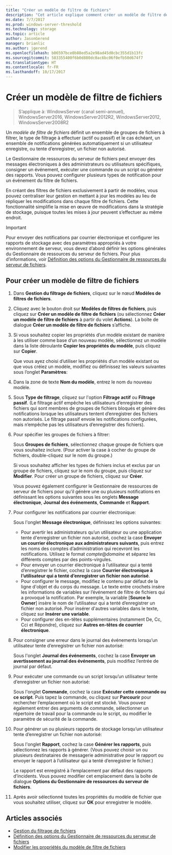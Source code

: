 ```yaml
---
title: "Créer un modèle de filtre de fichiers"
description: "Cet article explique comment créer un modèle de filtre de fichiers"
ms.date: 7/7/2017
ms.prod: windows-server-threshold
ms.technology: storage
ms.topic: article
author: JasonGerend
manager: brianlic
ms.author: jgerend
ms.openlocfilehash: b06597bce0b88ed5a2e98ad45d0cbc355d1b13fc
ms.sourcegitcommit: 583355400f6b0d880dc0ac6bc06f0efb50d674f7
ms.translationtype: HT
ms.contentlocale: fr-FR
ms.lasthandoff: 10/17/2017
---
```

# <a name="create-a-file-screen-template"></a>Créer un modèle de filtre de fichiers

> S’applique à: WindowsServer (canal semi-annuel), WindowsServer2016, WindowsServer2012R2, WindowsServer2012, WindowsServer2008R2

Un *modèle de filtre de fichiers* définit un ensemble de groupes de fichiers à filtrer, le type de filtrage à effectuer (actif ou passif) et le cas échéant, un ensemble de notifications générées automatiquement si un utilisateur enregistre, ou tente d’enregistrer, un fichier non autorisé.

Le Gestionnaire de ressources du serveur de fichiers peut envoyer des messages électroniques à des administrateurs ou utilisateurs spécifiques, consigner un événement, exécuter une commande ou un script ou générer des rapports. Vous pouvez configurer plusieurs types de notification pour un événement du filtre de fichiers.

En créant des filtres de fichiers exclusivement à partir de modèles, vous pouvez centraliser leur gestion en mettant à jour les modèles au lieu de répliquer les modifications dans chaque filtre de fichiers. Cette fonctionnalité simplifie la mise en œuvre de modifications dans la stratégie de stockage, puisque toutes les mises à jour peuvent s’effectuer au même endroit.

> [!Important]
> Pour envoyer des notifications par courrier électronique et configurer les rapports de stockage avec des paramètres appropriés à votre environnement de serveur, vous devez d’abord définir les options générales du Gestionnaire de ressources du serveur de fichiers. Pour plus d’informations, voir [Définition des options du Gestionnaire de ressources du serveur de fichiers](setting-file-server-resource-manager-options.md).

## <a name="to-create-a-file-screen-template"></a>Pour créer un modèle de filtre de fichiers

1.  Dans **Gestion du filtrage de fichiers**, cliquez sur le nœud **Modèles de filtres de fichiers**.

2.  Cliquez avec le bouton droit sur **Modèles de filtres de fichiers**, puis cliquez sur **Créer un modèle de filtre de fichiers** (ou sélectionnez **Créer un modèle de filtre de fichiers** à partir du volet **Actions**). La boîte de dialogue **Créer un modèle de filtre de fichiers** s’affiche.

3.  Si vous souhaitez copier les propriétés d’un modèle existant de manière à les utiliser comme base d’un nouveau modèle, sélectionnez un modèle dans la liste déroulante **Copier les propriétés du modèle**, puis cliquez sur **Copier**.

    Que vous ayez choisi d’utiliser les propriétés d’un modèle existant ou que vous créiez un modèle, modifiez ou définissez les valeurs suivantes sous l’onglet **Paramètres**:

4.  Dans la zone de texte **Nom du modèle**, entrez le nom du nouveau modèle.

5.  Sous **Type de filtrage**, cliquez sur l'option **Filtrage actif** ou **Filtrage passif**. (Le filtrage actif empêche les utilisateurs d’enregistrer des fichiers qui sont membres de groupes de fichiers bloqués et génère des notifications lorsque les utilisateurs tentent d’enregistrer des fichiers non autorisés. Le filtrage passif envoie les notifications configurées, mais n’empêche pas les utilisateurs d’enregistrer des fichiers).

6.  Pour spécifier les groupes de fichiers à filtrer:

    Sous **Groupes de fichiers**, sélectionnez chaque groupe de fichiers que vous souhaitez inclure. (Pour activer la case à cocher du groupe de fichiers, double-cliquez sur le nom du groupe.)

    Si vous souhaitez afficher les types de fichiers inclus et exclus par un groupe de fichiers, cliquez sur le nom du groupe, puis cliquez sur **Modifier**. Pour créer un groupe de fichiers, cliquez sur **Créer**.

    Vous pouvez également configurer le Gestionnaire de ressources de serveur de fichiers pour qu'il génère une ou plusieurs notifications en définissant les options suivantes sous les onglets **Message électronique**, **Journal des événements**, **Commande** et **Rapport**.

7.  Pour configurer les notifications par courrier électronique:

    Sous l'onglet **Message électronique**, définissez les options suivantes:

    -   Pour avertir les administrateurs qu’un utilisateur ou une application tente d'enregistrer un fichier non autorisé, cochez la case **Envoyer un courrier électronique aux administrateurs suivants**, puis entrez les noms des comptes d’administration qui recevront les notifications. Utilisez le format *compte*@*domaine* et séparez les différents comptes par des points-virgules.
    -   Pour envoyer un courrier électronique à l’utilisateur qui a tenté d’enregistrer le fichier, cochez la case **Courrier électronique à l’utilisateur qui a tenté d’enregistrer un fichier non autorisé**.
    -   Pour configurer le message, modifiez le contenu par défaut de la ligne d'objet et du corps du message. Le texte entre crochets insère les informations de variables sur l’événement de filtre de fichiers qui a provoqué la notification. Par exemple, la variable \[**Source Io Owner**\] insère le nom de l’utilisateur qui a tenté d’enregistrer un fichier non autorisé. Pour insérer d'autres variables dans le texte, cliquez sur **Insérer une variable**.
    -   Pour configurer des en-têtes supplémentaires (notamment De, Cc, Cci et Répondre), cliquez sur **Autres en-têtes de courrier électronique**.

8.  Pour consigner une erreur dans le journal des événements lorsqu’un utilisateur tente d’enregistrer un fichier non autorisé:

    Sous l'onglet **Journal des événements**, cochez la case **Envoyer un avertissement au journal des événements**, puis modifiez l’entrée de journal par défaut.

9.  Pour exécuter une commande ou un script lorsqu’un utilisateur tente d’enregistrer un fichier non autorisé:

    Sous l'onglet **Commande**, cochez la case **Exécuter cette commande ou ce script**. Puis tapez la commande, ou cliquez sur **Parcourir** pour rechercher l’emplacement où le script est stocké. Vous pouvez également entrer des arguments de commande, sélectionner un répertoire de travail pour la commande ou le script, ou modifier le paramètre de sécurité de la commande.

10. Pour générer un ou plusieurs rapports de stockage lorsqu’un utilisateur tente d’enregistrer un fichier non autorisé:

    Sous l'onglet **Rapport**, cochez la case **Générer les rapports**, puis sélectionnez les rapports à générer. (Vous pouvez choisir un ou plusieurs destinataires de messagerie administrative pour le rapport ou envoyer le rapport à l’utilisateur qui a tenté d’enregistrer le fichier.)

    Le rapport est enregistré à l’emplacement par défaut des rapports d’incidents. Vous pouvez modifier cet emplacement dans la boîte de dialogue **Options du Gestionnaire de ressources du serveur de fichiers**.

11. Après avoir sélectionné toutes les propriétés du modèle de fichier que vous souhaitez utiliser, cliquez sur **OK** pour enregistrer le modèle.

## <a name="see-also"></a>Articles associés

-   [Gestion du filtrage de fichiers](file-screening-management.md)
-   [Définition des options du Gestionnaire de ressources du serveur de fichiers](setting-file-server-resource-manager-options.md)
-   [Modifier les propriétés du modèle de filtre de fichiers](edit-file-screen-template-properties.md)

